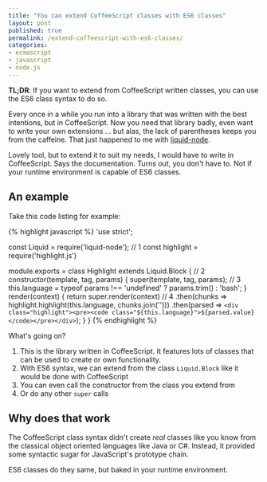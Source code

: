 ```yaml
---
title: "You can extend CoffeeScript classes with ES6 classes"
layout: post
published: true
permalink: /extend-coffeescript-with-es6-classes/
categories:
- ecmascript
- javascript
- node.js
---
```


**TL;DR**: If you want to extend from CoffeeScript written classes, you can use
the ES6 class syntax to do so.

Every once in a while you run into a library that was written with the best
intentions, but in CoffeeScript. Now you need that library badly, even want
to write your own extensions ... but alas, the lack of parentheses keeps you
from the caffeine. That just happened to me with [liquid-node](https://github.com/sirlantis/liquid-node).

Lovely tool, but to extend it to suit my needs, I would have to write in
CoffeeScript. Says the documentation. Turns out, you don't have to. Not if your
runtime environment is capable of ES6 classes.

## An example

Take this code listing for example:

{% highlight javascript %}
'use strict';

const Liquid = require('liquid-node'); // 1
const highlight = require('highlight.js')

module.exports = class Highlight extends Liquid.Block { // 2
  constructor(template, tag, params) {
    super(template, tag, params); // 3
    this.language = typeof params !== 'undefined' ?
      params.trim() : 'bash';
  }
  render(context) {
    return super.render(context) // 4
      .then(chunks => highlight.highlight(this.language, chunks.join('')))
      .then(parsed => `<div class="highlight"><pre><code class="${this.language}">${parsed.value}</code></pre></div>`);
  }
}
{% endhighlight %}

What's going on?

1. This is the library written in CoffeeScript. It features lots of classes that
can be used to create or own functionality.
2. With ES6 syntax, we can extend from the class `Liquid.Block` like it would be
done with CoffeeScript
3. You can even call the constructor from the class you extend from
4. Or do any other `super` calls

## Why does that work

The CoffeeScript class syntax didn't create *real* classes like you know from
the classical object oriented languages like Java or C#. Instead, it provided
some syntactic sugar for JavaScript's prototype chain.

ES6 classes do they same, but baked in your runtime environment.
